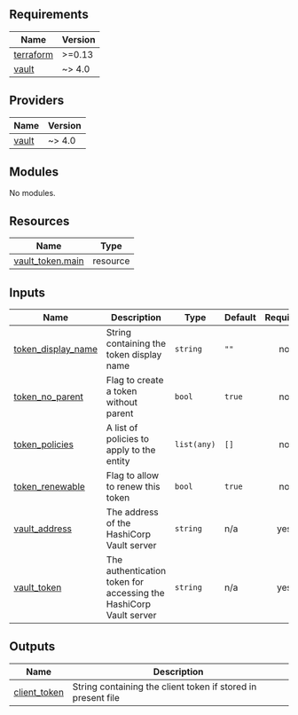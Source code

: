 <!-- BEGIN_TF_DOCS -->
## Requirements

| Name | Version |
|------|---------|
| <a name="requirement_terraform"></a> [terraform](#requirement\_terraform) | >=0.13 |
| <a name="requirement_vault"></a> [vault](#requirement\_vault) | ~> 4.0 |

## Providers

| Name | Version |
|------|---------|
| <a name="provider_vault"></a> [vault](#provider\_vault) | ~> 4.0 |

## Modules

No modules.

## Resources

| Name | Type |
|------|------|
| [vault_token.main](https://registry.terraform.io/providers/hashicorp/vault/latest/docs/resources/token) | resource |

## Inputs

| Name | Description | Type | Default | Required |
|------|-------------|------|---------|:--------:|
| <a name="input_token_display_name"></a> [token\_display\_name](#input\_token\_display\_name) | String containing the token display name | `string` | `""` | no |
| <a name="input_token_no_parent"></a> [token\_no\_parent](#input\_token\_no\_parent) | Flag to create a token without parent | `bool` | `true` | no |
| <a name="input_token_policies"></a> [token\_policies](#input\_token\_policies) | A list of policies to apply to the entity | `list(any)` | `[]` | no |
| <a name="input_token_renewable"></a> [token\_renewable](#input\_token\_renewable) | Flag to allow to renew this token | `bool` | `true` | no |
| <a name="input_vault_address"></a> [vault\_address](#input\_vault\_address) | The address of the HashiCorp Vault server | `string` | n/a | yes |
| <a name="input_vault_token"></a> [vault\_token](#input\_vault\_token) | The authentication token for accessing the HashiCorp Vault server | `string` | n/a | yes |

## Outputs

| Name | Description |
|------|-------------|
| <a name="output_client_token"></a> [client\_token](#output\_client\_token) | String containing the client token if stored in present file |
<!-- END_TF_DOCS -->